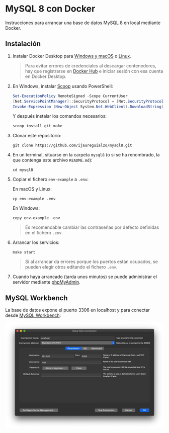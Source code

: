 # MySQL 8 con Docker

Instrucciones para arrancar una base de datos MySQL 8 en local mediante Docker.

## Instalación

1. Instalar Docker Desktop para [Windows y macOS](https://www.docker.com/products/docker-desktop)
   o [Linux](https://docs.docker.com/desktop/linux/).

   > Para evitar errores de credenciales al descargar contenedores, hay que registrarse
   > en [Docker Hub](https://hub.docker.com) e iniciar sesión con esa cuenta
   > en Docker Desktop.

2. En Windows, instalar [Scoop](https://scoop.sh) usando PowerShell:

   ```powershell
   Set-ExecutionPolicy RemoteSigned -Scope CurrentUser
   [Net.ServicePointManager]::SecurityProtocol = [Net.SecurityProtocolType]::Tls12
   Invoke-Expression (New-Object System.Net.WebClient).DownloadString('https://get.scoop.sh')
   ```

   Y después instalar los comandos necesarios:

   ```powershell
   scoop install git make
   ```

3. Clonar este repositorio:

   ```shell
   git clone https://github.com/ijaureguialzo/mysql8.git
   ```

4. En un terminal, situarse en la carpeta `mysql8` (o si se ha renombrado, la que contenga este archivo `README.md`):

   ```shell
   cd mysql8
   ```

5. Copiar el fichero `env-example` a `.env`:

   En macOS y Linux:

   ```shell
   cp env-example .env
   ```

   En Windows:

   ```shell
   copy env-example .env
   ```

   > Es recomendable cambiar las contraseñas por defecto definidas en el fichero `.env`.

6. Arrancar los servicios:

   ```shell
   make start
   ```

   > Si al arrancar da errores porque los puertos están ocupados, se pueden elegir otros editando el fichero `.env`.

7. Cuando haya arrancado (tarda unos minutos) se puede administrar el servidor
   mediante [phpMyAdmin](https://localhost:8080).

## MySQL Workbench

La base de datos expone el puerto 3306 en localhost y para conectar
desde [MySQL Workbench](https://www.mysql.com/products/workbench/):

![](conexion.png)
